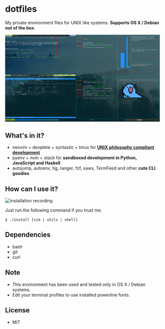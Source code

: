 # dotfiles
My private environment files for UNIX like systems. **Supports OS X / Debian out of the box**.

![terminal screenshot](/terminal.png?raw=true "terminal screenshot")


## What's in it?
- neovim + deoplete + syntastic + tmux for **[UNIX philosophy compliant development]**
- pyenv + nvm + stack for **sandboxed development in Python, JavaScript and Haskell**
- autojump, autoenv, tig, ranger, fzf, saws, TermFeed and other **cute CLI goodies**


## How can I use it?
![installation recording](/tty.gif?raw=true "installation recording")

Just run the following command if you trust me.

    $ ./install [vim | utils | shell]


## Dependencies
- bash
- git
- curl


## Note
- This environment has been used and tested only in OS X / Debian systems.
- Edit your terminal profiles to use installed powerline fonts.


## License
- MIT 


[unix philosophy compliant development]: https://en.wikipedia.org/wiki/Unix_philosophy
